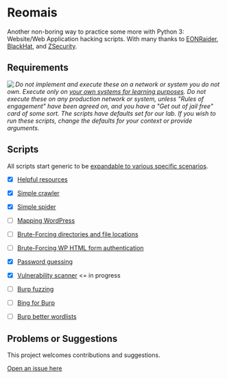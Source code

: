 # Reomais

Another non-boring way to practice some more with Python 3: Website/Web Application hacking scripts.
With many thanks to [EONRaider](https://github.com/EONRaider), [BlackHat](https://www.blackhat.com/), and [ZSecurity](https://zsecurity.org/).

## Requirements

<img align="left" src="https://github.com/tymyrddin/darkest-forest/blob/main/assets/images/warning.png">_Do not implement and execute these on a network or system you do not own. Execute only on [your own systems for learning purposes](https://github.com/tymyrddin/ymrir/wiki). Do not execute these on any production network or system, unless "Rules of engagement" have been agreed on, and you have a "Get out of jail free" card of some sort. The scripts have defaults set for our lab. If you wish to run these scripts, change the defaults for your context or provide arguments._

## Scripts

All scripts start generic to be [expandable to various specific scenarios](https://github.com/tymyrddin/darkest-forest/tree/main/application-hacking).

- [x] [Helpful resources](helpful_resources)
- [x] [Simple crawler](crawler)
- [x] [Simple spider](spider)
- [ ] [Mapping WordPress](mapping_wordpress)
- [ ] [Brute-Forcing directories and file locations](bf_locations)
- [ ] [Brute-Forcing WP HTML form authentication](bf_forms)
- [x] [Password guessing](password_guessing)
- [x] [Vulnerability scanner](scanner) <= in progress
- [ ] [Burp fuzzing](burp_fuzzing)
- [ ] [Bing for Burp](bing_burp)
- [ ] [Burp better wordlists](password_gold)


## Problems or Suggestions

This project welcomes contributions and suggestions. 

[Open an issue here](https://github.com/tymyrddin/reomais/issues)